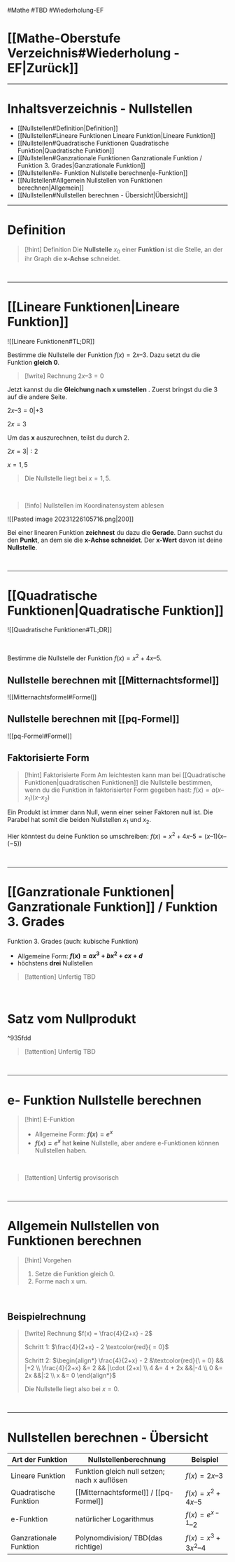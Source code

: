 #Mathe #TBD #Wiederholung-EF

# [[Mathe-Oberstufe Verzeichnis#Wiederholung - EF|Zurück]]

___
# Inhaltsverzeichnis - Nullstellen

- [[Nullstellen#Definition|Definition]]
- [[Nullstellen#Lineare Funktionen Lineare Funktion|Lineare Funktion]] 
- [[Nullstellen#Quadratische Funktionen Quadratische Funktion|Quadratische Funktion]] 
- [[Nullstellen#Ganzrationale Funktionen Ganzrationale Funktion / Funktion 3. Grades|Ganzrationale Funktion]] 
- [[Nullstellen#e- Funktion Nullstelle berechnen|e-Funktion]]
- [[Nullstellen#Allgemein Nullstellen von Funktionen berechnen|Allgemein]] 
- [[Nullstellen#Nullstellen berechnen - Übersicht|Übersicht]]

___
# Definition

>[!hint] Definition
>Die **Nullstelle** $x_0$ einer **Funktion** ist die Stelle, an der ihr Graph die **x-Achse** schneidet.

<br>

___
# [[Lineare Funktionen|Lineare Funktion]] 

![[Lineare Funktionen#TL;DR]]

Bestimme die Nullstelle der Funktion $f(x) = 2x – 3$. 
Dazu setzt du die Funktion **gleich 0**.

>[!write] Rechnung
>$2x – 3=0$
>
Jetzt kannst du die **Gleichung nach x umstellen** . Zuerst bringst du die 3 auf die andere Seite.
>
$2x – 3 = 0| + 3$
>
$2x = 3$
>
Um das **x** auszurechnen, teilst du durch 2.
>
$2x = 3| : 2$
>
$x = 1,5$
>
>Die Nullstelle liegt bei $x = 1,5$.

<br>

>[!info] Nullstellen im Koordinatensystem ablesen
>
![[Pasted image 20231226105716.png|200]]
>
Bei einer linearen Funktion **zeichnest** du dazu die **Gerade**. 
Dann suchst du den **Punkt**, an dem sie die **x-Achse schneidet**. 
Der **x-Wert** davon ist deine **Nullstelle**.

<br>

****
# [[Quadratische Funktionen|Quadratische Funktion]] 

![[Quadratische Funktionen#TL;DR]]

<br>

Bestimme die Nullstelle der Funktion $f(x) = x^2+ 4x – 5$. 

## Nullstelle berechnen mit [[Mitternachtsformel]]

![[Mitternachtsformel#Formel]]

## Nullstelle berechnen mit [[pq-Formel]]

![[pq-Formel#Formel]]

## Faktorisierte Form

>[!hint] Faktorisierte Form
>Am leichtesten kann man bei [[Quadratische Funktionen|quadratischen Funktionen]] die Nullstelle bestimmen, wenn du die Funktion in faktorisierter Form gegeben hast: $f(x) = a (x – x_1)(x – x_2)$
>
Ein Produkt ist immer dann Null, wenn einer seiner Faktoren null ist. Die Parabel hat somit die beiden Nullstellen $x_1$ und $x_2$.
>
Hier könntest du deine Funktion so umschreiben: $f(x) = x^2 + 4x – 5 = (x – 1)(x – (-5))$

<br>

___
# [[Ganzrationale Funktionen| Ganzrationale Funktion]] / Funktion 3. Grades 

Funktion 3. Grades (auch: kubische Funktion)

- Allgemeine Form: **$f(x)=ax^3+bx^2+cx+d$**
- höchstens **drei** Nullstellen

>[!attention] Unfertig
>TBD

<br>

# Satz vom Nullprodukt

^935fdd

>[!attention] Unfertig
>TBD

<br>

___
# e- Funktion Nullstelle berechnen

>[!hint] E-Funktion
>
>- Allgemeine Form: **$f(x) = e^x$**
>- **$f(x) = e^x$** hat **keine** Nullstelle, aber andere e-Funktionen können Nullstellen haben.

<br>

>[!attention] Unfertig
>provisorisch

<br>

___

# Allgemein Nullstellen von Funktionen berechnen

>[!hint] Vorgehen
>1. Setze die Funktion gleich 0.
>2. Forme nach x um.

<br>

## Beispielrechnung

>[!write] Rechnung
>$f(x) = \frac{4}{2+x} - 2$
>
>Schritt 1:
> $\frac{4}{2+x} - 2 \textcolor{red}{ = 0}$
> 
> Schritt 2:
> $\begin{align*} \frac{4}{2+x} - 2 &\textcolor{red}{\ = 0} && |+2 \\ \frac{4}{2+x} &= 2 && |\cdot (2+x) \\ 4 &= 4 + 2x &&|-4 \\ 0 &= 2x &&|:2 \\ x &= 0 \end{align*}$
> 
> Die Nullstelle liegt also bei $x = 0$. 

<br>

___
# Nullstellen berechnen - Übersicht 

| Art der Funktion       | Nullstellenberechnung                        | Beispiel              |
| ---------------------- | -------------------------------------------- | --------------------- |
| Lineare Funktion       | Funktion gleich null setzen; nach x auflösen | $f(x) = 2x – 3$       |
| Quadratische Funktion  | [[Mitternachtsformel]] / [[pq-Formel]]               | $f(x) = x^2 + 4x – 5$ |
| e-Funktion             | natürlicher Logarithmus                      | $f(x) = e^{x-1} – 2$  |
| Ganzrationale Funktion | Polynomdivision/ TBD(das richtige)                             | $f(x) = x^3 + 3x^2 – 4$                      |
